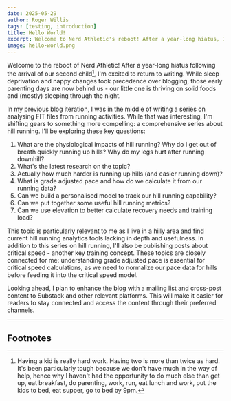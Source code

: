```yaml
---
date: 2025-05-29
author: Roger Willis
tags: [testing, introduction]
title: Hello World!
excerpt: Welcome to Nerd Athletic's reboot! After a year-long hiatus, I'm returning to dive deep into the science behind running performance.
image: hello-world.png
---
```

Welcome to the reboot of Nerd Athletic! After a year-long hiatus following the arrival of our second child[^1], I'm excited to return to writing. While sleep deprivation and nappy changes took precedence over blogging, those early parenting days are now behind us - our little one is thriving on solid foods and (mostly) sleeping through the night.

In my previous blog iteration, I was in the middle of writing a series on analysing FIT files from running activities. While that was interesting, I'm shifting gears to something more compelling: a comprehensive series about hill running. I'll be exploring these key questions:

1. What are the physiological impacts of hill running? Why do I get out of breath quickly running up hills? Why do my legs hurt after running downhill?
2. What's the latest research on the topic?
3. Actually how much harder is running up hills (and easier running down)?
4. What is grade adjusted pace and how do we calculate it from our running data?
5. Can we build a personalised model to track our hill running capability?
6. Can we put together some useful hill running metrics?
7. Can we use elevation to better calculate recovery needs and training load?

This topic is particularly relevant to me as I live in a hilly area and find current hill running analytics tools lacking in depth and usefulness. In addition to this series on hill running, I'll also be publishing posts about critical speed - another key training concept. These topics are closely connected for me: understanding grade adjusted pace is essential for critical speed calculations, as we need to normalize our pace data for hills before feeding it into the critical speed model.

Looking ahead, I plan to enhance the blog with a mailing list and cross-post content to Substack and other relevant platforms. This will make it easier for readers to stay connected and access the content through their preferred channels.

---

## Footnotes

[^1]: Having a kid is really hard work. Having two is more than twice as hard. It's been particularly tough because we don't have much in the way of help, hence why I haven't had the opportunity to do much else than get up, eat breakfast, do parenting, work, run, eat lunch and work, put the kids to bed, eat supper, go to bed by 9pm.
